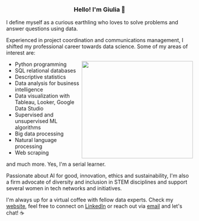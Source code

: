 <H3 align='center'>Hello! I'm Giulia 🚀</H3>

I define myself as a curious earthling who loves to solve problems and answer questions using data.

Experienced in project coordination and communications management, I shifted my professional career towards data science. Some of my areas of interest are:


<img align="right" src="https://media.giphy.com/media/heIX5HfWgEYlW/giphy.gif" width="300" height="262" />

- Python programming
- SQL relational databases
- Descriptive statistics
- Data analysis for business intelligence
- Data visualization with Tableau, Looker, Google Data Studio
- Supervised and unsupervised ML algorithms
- Big data processing
- Natural language processing
- Web scraping

and much more. Yes, I'm a serial learner.
&nbsp;
&nbsp;
&nbsp;
&nbsp;

Passionate about AI for good, innovation, ethics and sustainability, I'm also a firm advocate of diversity and inclusion in STEM disciplines and support several women in tech networks and initiatives.

I'm always up for a virtual coffee with fellow data experts. Check my [website](https://www.giuliabrambilla.com/), feel free to connect on [LinkedIn](https://www.linkedin.com/in/giuliabrambilla/) or reach out via [email](mailto:giuliabrambillapress@gmail.com) and let's chat! ☕️
